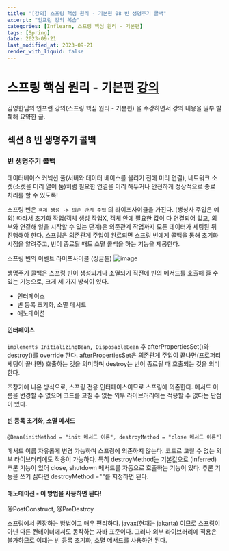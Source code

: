 ```yaml
---
title: "[강의] 스프링 핵심 원리 - 기본편 08 빈 생명주기 콜백"
excerpt: "인프런 강의 복습"
categories: [Inflearn, 스프링 핵심 원리 - 기본편]
tags: [Spring]
date: 2023-09-21
last_modified_at: 2023-09-21
render_with_liquid: false
---
```

# 스프링 핵심 원리 - 기본편 [강의](https://www.inflearn.com/course/%EC%8A%A4%ED%94%84%EB%A7%81-%ED%95%B5%EC%8B%AC-%EC%9B%90%EB%A6%AC-%EA%B8%B0%EB%B3%B8%ED%8E%B8)
김영한님의 인프런 강의(스프링 핵심 원리 - 기본편) 을 수강하면서 강의 내용을 일부 발췌해 요약한 글.

## **섹션 8** 빈 생명주기 콜백

### 빈 생명주기 콜백

데이터베이스 커넥션 풀(서버와 데이터 베이스를 올리기 전에 미리 연결), 네트워크 소켓(소켓을 미리 열어 둠)처럼 필요한 연결을 미리 해두거나 안전하게 정상적으로 종료 처리를 할 수 있도록!

스프링 빈은 `객체 생성 -> 의존 관계 주입` 의 라이프사이클을 가진다. (생성사 주입은 예외) 따라서 초기화 작업(객체 생성 작업X, 객체 안에 필요한 값이 다 연결되어 있고, 외부와 연결해 일을 시작할 수 있는 단계)은 의존관계 작업까지 모든 데이터가 세팅된 뒤 진행해야 한다. 스프링은 의존관계 주입이 완료되면 스프링 빈에게 콜백을 통해 초기화 시점을 알려주고, 빈이 종료될 때도 소멸 콜백을 하는 기능을 제공한다.

스프링 빈의 이벤트 라이프사이클 (싱글톤)
![image](https://github.com/yeondori/yeondori.github.io/assets/93027942/85ec75c6-fadd-4f4c-a54d-248b6204c8ca)

생명주기 콜백은 스프링 빈이 생성되거나 소멸되기 직전에 빈의 메서드를 호출해 줄 수 있는 기능으로, 크게 세 가지 방식이 있다.

- 인터페이스
- 빈 등록 초기화, 소멸 메서드
- 애노테이션

#### 인터페이스
`implements InitializingBean, DisposableBean` 후 afterPropertiesSet()와 destroy()를 override 한다.
afterPropertiesSet은 의존관계 주입이 끝나면(프로퍼티 세팅이 끝나면) 호출하는 것을 의미하며 destroy는 빈이 종료될 때 호출되는 것을 의미한다.

초창기에 나온 방식으로, 스프링 전용 인터페이스이므로 스프링에 의존한다. 메서드 이름을 변경할 수 없으며 코드를 고칠 수 없는 외부 라이브러리에는 적용할 수 없다는 단점이 있다. 

#### 빈 등록 초기화, 소멸 메서드

`@Bean(initMethod = "init 메서드 이름", destroyMethod = "close 메서드 이름")`

메서드 이름 자유롭게 변경 가능하며 스프링에 의존하지 않는다. 코드르 고칠 수 없는 외부 라이브러리에도 적용이 가능하다.
특히 destroyMethod는 기본값으로 (inferred) 추론 기능이 있어 close, shutdown 메서드를 자동으로 호출하는 기능이 있다. 추론 기능을 쓰기 싫다면 destroyMethod =""를 지정하면 된다.

#### 애노테이션 - 이 방법을 사용하면 된다!

@PostConstruct, @PreDestroy

스프링에서 권장하는 방법이고 매우 편리하다. javax(현재는 jakarta) 이므로 스프링이 아닌 다른 컨테이너에서도 동작하는 자바 표준이다. 그러나 외부 라이브러리에 적용은 불가하므로 이떄는 빈 등록 초기화, 소멸 메서드를 사용하면 된다.

